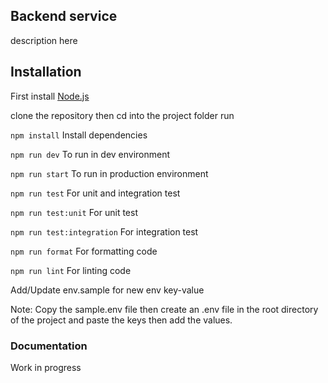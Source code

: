 ## Backend service

description here

## Installation

First install [Node.js](http://nodejs.org/)

clone the repository then cd into the project folder run

`npm install` Install dependencies

`npm run dev` To run in dev environment

`npm run start` To run in production environment

`npm run test` For unit and integration test

`npm run test:unit` For unit test

`npm run test:integration` For integration test

`npm run format` For formatting code

`npm run lint` For linting code

Add/Update env.sample for new env key-value

Note: Copy the sample.env file then create an .env file in the root directory of the project and paste the keys then add the values.

### Documentation

Work in progress